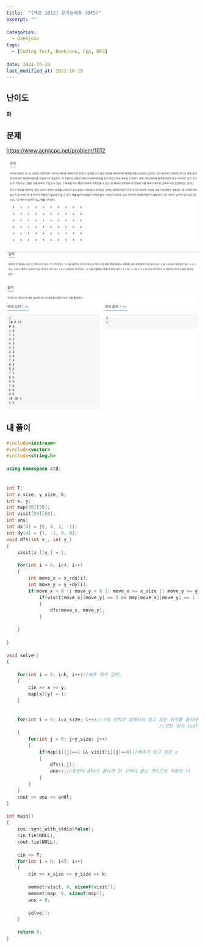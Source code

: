 ```yaml
---
title:  "[백준 1012] 유기농배추 (DFS)"
excerpt: ""

categories:
  - Baekjoon
tags:
  - [Coding Test, Baekjoon, Cpp, DFS]
 
date: 2021-10-19
last_modified_at: 2021-10-19
---
```




## 난이도

#### 하

## 문제

https://www.acmicpc.net/problem/1012

![image-20211019032919084](img/image-20211019032919084.png)

![image-20211019032945337](img/image-20211019032945337.png)

![image-20211019033002361](img/image-20211019033002361.png)

## 내 풀이



```c++
#include<iostream>
#include<vector>
#include<string.h>

using namespace std;


int T;
int x_size, y_size, k;
int x, y;
int map[50][50];
int visit[50][50];
int ans;
int dx[4] = {0, 0, 1, -1};
int dy[4] = {1, -1, 0, 0};
void dfs(int x_, int y_)
{
    visit[x_][y_] = 1;

    for(int i = 0; i<4; i++)
    {
        int move_x = x_+dx[i];
        int move_y = y_+dy[i];
        if(move_x < 0 || move_y < 0 || move_x >= x_size || move_y >= y_size)continue;
            if(visit[move_x][move_y] == 0 && map[move_x][move_y] == 1 )
            {
                dfs(move_x, move_y);
            }
        
    }

}

void solve()
{

    for(int i = 0; i<k; i++)//배추 위치 입력.
    {
        cin >> x >> y;
        map[x][y] = 1;
    }
    

    for(int i = 0; i<x_size; i++)//시작 위치가 정해지지 않고 모든 위치를 돌아야 하므로 
      													//모든 위치 loof
    {
        for(int j = 0; j<y_size; j++)
        {
            if(map[i][j]==1 && visit[i][j]==0)//배추가 있고 방문 x
            {
                dfs(i,j);
                ans++;//한번의 dfs가 끝나면 한 구역이 끝난 것이므로 지렁이 +1
            }
        }
    }
    cout << ans << endl;
}

int main()
{
    ios::sync_with_stdio(false);
    cin.tie(NULL);
    cout.tie(NULL);
    
    cin >> T;
    for(int i = 0; i<T; i++)
    {
        cin >> x_size >> y_size >> k;

        memset(visit, 0, sizeof(visit));
        memset(map, 0, sizeof(map));
        ans = 0;
        
        solve();
    }

    return 0;
}
```



